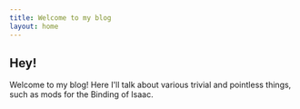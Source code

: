 ```yaml
---
title: Welcome to my blog
layout: home
---
```


## Hey!
Welcome to my blog! Here I'll talk about various trivial and pointless things, such as mods for the Binding of Isaac.
